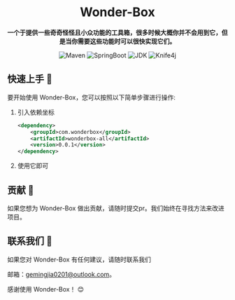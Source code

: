 <h1 align="center">Wonder-Box</h1>
<p align="center"><strong>一个于提供一些奇奇怪怪且小众功能的工具箱，很多时候大概你并不会用到它，但是当你需要这些功能时可以很快实现它们。</strong></p>


<div align="center">
   <img alt="Maven" src="https://raster.shields.io/badge/Maven-3.9.0-red.svg"/>
   <img alt="SpringBoot" src="https://raster.shields.io/badge/SpringBoot-2.7-green.svg"/>
    <img alt="JDK" src="https://raster.shields.io/badge/JDK-17.0.5-red.svg"/>
   <img alt="Knife4j" src="https://raster.shields.io/badge/Knife4j-3.0+-orange.svg"/>
</div>

## 快速上手 🏁

要开始使用 Wonder-Box，您可以按照以下简单步骤进行操作:

1. 引入依赖坐标

   ```xml
   <dependency>
       <groupId>com.wonderbox</groupId>
       <artifactId>wonderbox-all</artifactId>
       <version>0.0.1</version>
   </dependency>
     ```
2. 使用它即可


## 贡献 🤝

如果您想为 Wonder-Box 做出贡献，请随时提交pr。我们始终在寻找方法来改进项目。

## 联系我们 📩

如果您对 Wonder-Box 有任何建议，请随时联系我们

邮箱：gemingjia0201@outlook.com。

感谢使用 Wonder-Box！ 😊
